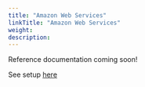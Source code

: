 ```yaml
---
title: "Amazon Web Services"
linkTitle: "Amazon Web Services"
weight: 
description:
---
```


Reference documentation coming soon! 

See setup [here](/setup/install/providers/aws/)
